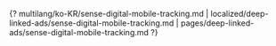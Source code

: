 {? multilang/ko-KR/sense-digital-mobile-tracking.md | localized/deep-linked-ads/sense-digital-mobile-tracking.md | pages/deep-linked-ads/sense-digital-mobile-tracking.md ?}
